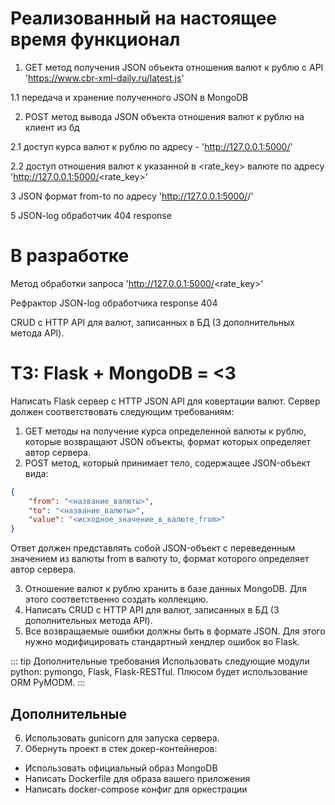 # Реализованный на настоящее время функционал

1. GET метод получения JSON объекта отношения валют к рублю с API 'https://www.cbr-xml-daily.ru/latest.js'

1.1 передача и хранение полученного JSON в MongoDB

2. POST метод вывода JSON объекта отношения валют к рублю на клиент из бд

2.1 доступ курса валют к рублю по адресу - 'http://127.0.0.1:5000/'

2.2 доступ отношения валют к указанной в <rate_key> валюте по адресу 'http://127.0.0.1:5000/<rate_key>'

3 JSON формат from-to по адресу 'http://127.0.0.1:5000/<from>/<to>'

5 JSON-log обработчик 404 response

# В разработке

Метод обработки запроса 'http://127.0.0.1:5000/<rate_key>'

Рефрактор JSON-log обработчика response 404

CRUD с HTTP API для валют, записанных в БД (3 дополнительных метода API).


# ТЗ: Flask + MongoDB = <3

Написать Flask сервер с HTTP JSON API для ковертации валют. Сервер должен соответствовать следующим требованиям:
1. GET методы на получение курса определенной валюты к рублю, которые возвращают JSON объекты, формат которых определяет автор сервера.
2. POST метод, который принимает тело, содержащее JSON-объект вида:

```json
{
    "from": "<название_валюты>",
    "to": "<название_валюты>",
    "value": "<исходное_значение_в_валюте_from>"
}
```

Ответ должен представлять собой JSON-объект с переведенным значением из валюты from в валюту to, формат которого определяет автор сервера.

3. Отношение валют к рублю хранить в базе данных MongoDB. Для этого соответственно создать коллекцию.
4. Написать CRUD с HTTP API для валют, записанных в БД (3 дополнительных метода API).
5. Все возвращаемые ошибки должны быть в формате JSON. Для этого нужно модифицировать стандартный хендлер ошибок во Flask.

::: tip Дополнительные требования
Использовать следующие модули python: pymongo, Flask, Flask-RESTful.
Плюcом будет использование ORM PyMODM.
:::

## Дополнительные

6. Использовать gunicorn для запуска сервера.
7. Обернуть проект в стек докер-контейнеров:
  * Использовать официальный образ MongoDB
  * Написать Dockerfile для образа вашего приложения
  * Написать docker-compose конфиг для оркестрации
